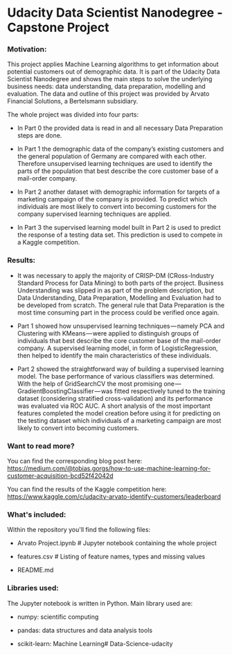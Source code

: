 # Udacity Data Scientist Nanodegree - Capstone Project

### Motivation:
This project applies Machine Learning algorithms to get information about potential customers out of demographic data. It is part of the Udacity Data Scientist Nanodegree and shows the main steps to solve the underlying business needs: data understanding, data preparation, modelling and evaluation. The data and outline of this project was provided by Arvato Financial Solutions, a Bertelsmann subsidiary.

The whole project was divided into four parts:

* In Part 0 the provided data is read in and all necessary Data Preparation steps are done.

* In Part 1 the demographic data of the company’s existing customers and the general population of Germany are compared with each other. Therefore unsupervised learning techniques are used to identify the parts of the population that best describe the core customer base of a mail-order company.

* In Part 2 another dataset with demographic information for targets of a marketing campaign of the company is provided. To predict which individuals are most likely to convert into becoming customers for the company supervised learning techniques are applied.

* In Part 3 the supervised learning model built in Part 2 is used to predict the response of a testing data set. This prediction is used to compete in a Kaggle competition.

### Results:
* It was necessary to apply the majority of CRISP-DM (CRoss-Industry Standard Process for Data Mining) to both parts of the project. Business Understanding was slipped in as part of the problem description, but Data Understanding, Data Preparation, Modelling and Evaluation had to be developed from scratch. The general rule that Data Preparation is the most time consuming part in the process could be verified once again.

* Part 1 showed how unsupervised learning techniques — namely PCA and Clustering with KMeans — were applied to distinguish groups of individuals that best describe the core customer base of the mail-order company. A supervised learning model, in form of LogisticRegression, then helped to identify the main characteristics of these individuals.

* Part 2 showed the straightforward way of building a supervised learning model. The base performance of various classifiers was determined. With the help of GridSearchCV the most promising one — GradientBoostingClassifier — was fitted respectively tuned to the training dataset (considering stratified cross-validation) and its performance was evaluated via ROC AUC. A short analysis of the most important features completed the model creation before using it for predicting on the testing dataset which individuals of a marketing campaign are most likely to convert into becoming customers.

### Want to read more?
You can find the corresponding blog post here:
https://medium.com/@tobias.gorgs/how-to-use-machine-learning-for-customer-acquisition-bcd52f42042d

You can find the results of the Kaggle competition here:
https://www.kaggle.com/c/udacity-arvato-identify-customers/leaderboard

### What's included:
Within the repository you'll find the following files:

* Arvato Project.ipynb # Jupyter notebook containing the whole project

* features.csv # Listing of feature names, types and missing values

* README.md

### Libraries used:
The Jupyter notebook is written in Python. Main library used are:

* numpy: scientific computing

* pandas: data structures and data analysis tools

* scikit-learn: Machine Learning# Data-Science-udacity
